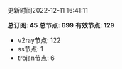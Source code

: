 更新时间2022-12-11 16:41:11

**总订阅: 45**
**总节点: 699**
**有效节点: 129**
- v2ray节点: 122
- ss节点: 1
- trojan节点: 6

